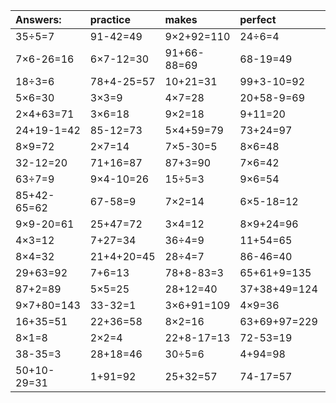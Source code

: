 | Answers: | practice | makes | perfect | ! |
| :--- | :--- | :--- | :--- | :--- |
| 35÷5=7 | 91-42=49 | 9×2+92=110 | 24÷6=4 | 45+36=81 | 
| 7×6-26=16 | 6×7-12=30 | 91+66-88=69 | 68-19=49 | 68+7=75 | 
| 18÷3=6 | 78+4-25=57 | 10+21=31 | 99+3-10=92 | 72-39=33 | 
| 5×6=30 | 3×3=9 | 4×7=28 | 20+58-9=69 | 59-14=45 | 
| 2×4+63=71 | 3×6=18 | 9×2=18 | 9+11=20 | 63-7=56 | 
| 24+19-1=42 | 85-12=73 | 5×4+59=79 | 73+24=97 | 95-30=65 | 
| 8×9=72 | 2×7=14 | 7×5-30=5 | 8×6=48 | 4×8=32 | 
| 32-12=20 | 71+16=87 | 87+3=90 | 7×6=42 | 39+28=67 | 
| 63÷7=9 | 9×4-10=26 | 15÷5=3 | 9×6=54 | 5×9=45 | 
| 85+42-65=62 | 67-58=9 | 7×2=14 | 6×5-18=12 | 19+26+43=88 | 
| 9×9-20=61 | 25+47=72 | 3×4=12 | 8×9+24=96 | 9×8=72 | 
| 4×3=12 | 7+27=34 | 36÷4=9 | 11+54=65 | 81÷9=9 | 
| 8×4=32 | 21+4+20=45 | 28÷4=7 | 86-46=40 | 44+27-36=35 | 
| 29+63=92 | 7+6=13 | 78+8-83=3 | 65+61+9=135 | 7×4=28 | 
| 87+2=89 | 5×5=25 | 28+12=40 | 37+38+49=124 | 7×7=49 | 
| 9×7+80=143 | 33-32=1 | 3×6+91=109 | 4×9=36 | 73+29-97=5 | 
| 16+35=51 | 22+36=58 | 8×2=16 | 63+69+97=229 | 9×6+36=90 | 
| 8×1=8 | 2×2=4 | 22+8-17=13 | 72-53=19 | 6÷3=2 | 
| 38-35=3 | 28+18=46 | 30÷5=6 | 4+94=98 | 2×9=18 | 
| 50+10-29=31 | 1+91=92 | 25+32=57 | 74-17=57 | 95+93+6=194 | 
